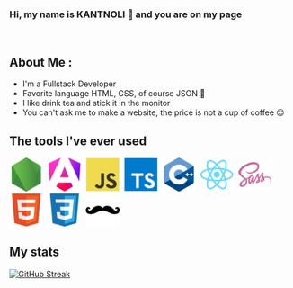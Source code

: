 ### Hi, my name is KANTNOLI 🧐 and you are on my page 

<img height='180px' src="https://media1.tenor.com/m/Ywma7l0YcJMAAAAd/cat-kitten.gif" alt="">

## About Me :
- I'm a Fullstack Developer
- Favorite language HTML, CSS, of course JSON 💋
- I like drink tea and stick it in the monitor
- You can't ask me to make a website, the price is not a cup of coffee 😌

## The tools I've ever used
<img height='60px' src="https://github.com/devicons/devicon/blob/master/icons/nodejs/nodejs-original.svg" alt="">&nbsp;&nbsp;<img height='60px' src="https://github.com/devicons/devicon/blob/master/icons/angular/angular-original.svg" alt="">&nbsp;&nbsp;<img height='60px' src="https://github.com/devicons/devicon/blob/master/icons/javascript/javascript-original.svg" alt="">&nbsp;&nbsp;<img height='60px' src="https://github.com/devicons/devicon/blob/master/icons/typescript/typescript-original.svg" alt="">&nbsp;&nbsp;<img height='60px' src="https://github.com/devicons/devicon/blob/master/icons/cplusplus/cplusplus-original.svg" alt="">&nbsp;&nbsp;<img height='60px' src="https://github.com/devicons/devicon/blob/master/icons/react/react-original.svg" alt="">&nbsp;&nbsp;<img height='60px' src="https://github.com/devicons/devicon/blob/master/icons/sass/sass-original.svg" alt="">&nbsp;&nbsp;<img height='60px' src="https://github.com/devicons/devicon/blob/master/icons/html5/html5-original.svg" alt="">&nbsp;&nbsp;<img height='60px' src="https://github.com/devicons/devicon/blob/master/icons/css3/css3-original.svg" alt="">&nbsp;&nbsp;<img height='60px' src="https://github.com/devicons/devicon/blob/master/icons/handlebars/handlebars-original.svg" alt="">&nbsp;&nbsp;

## My stats
[![GitHub Streak](https://streak-stats.demolab.com/?user=KANTNOLI&theme=cobalt)](https://git.io/streak-stats)
